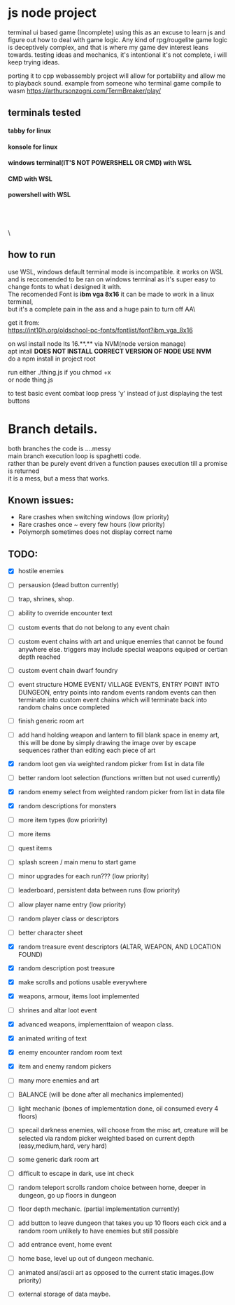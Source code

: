 # js node project
terminal ui based game (Incomplete)
using this as an excuse to learn js and figure out how to deal with game logic.
Any kind of rpg/rougelite game logic is deceptively complex, and that is where my game dev interest leans towards.
testing ideas and mechanics, it's intentional it's not complete, i will keep trying ideas.

porting it to cpp webassembly project will allow for portability and allow me to playback sound.
example from someone who terminal game compile to wasm https://arthursonzogni.com/TermBreaker/play/








## terminals tested

#### tabby for linux
#### konsole for linux
#### windows terminal(IT'S NOT POWERSHELL OR CMD) with WSL 
#### CMD with WSL 
#### powershell with WSL
\
\
\
\
## how to run
use WSL, windows default terminal mode is incompatible.
it works on WSL and is reccomended to be ran on windows terminal as it's super easy to change fonts to what i designed it with. \
The recomended Font is <b>ibm vga 8x16</b> it can be made to work in a linux terminal, \
but it's a complete pain in the ass and a huge pain to turn off AA\

get it from:\
https://int10h.org/oldschool-pc-fonts/fontlist/font?ibm_vga_8x16



on wsl install node lts 16.\*\*.\*\* via NVM(node version manage) \
apt intall <b>DOES NOT INSTALL CORRECT VERSION OF NODE USE NVM</b> \
do a npm install in project root 

run either ./thing.js if you chmod +x \
or node thing.js 

to test basic event combat loop press 'y' instead of just displaying the test buttons 

# Branch details.
both branches the code is ....messy \
main branch execution loop is spaghetti code. \
rather than be purely event driven a function pauses execution till a promise is returned \
it is a mess, but a mess that works. 

## Known issues:
- Rare crashes when switching windows (low priority)
- Rare crashes once ~ every few hours (low priority)
- Polymorph sometimes does not display correct name
## TODO:
- [X] hostile enemies 

- [ ] persausion (dead button currently)
- [ ] trap, shrines, shop.

- [ ] ability to override encounter text
- [ ] custom events that do not belong to any event chain
- [ ] custom event chains with art and unique enemies that cannot be found anywhere else. triggers may include special weapons equiped or certian depth reached
- [ ] custom event chain dwarf foundry
- [ ] event structure HOME EVENT/ VILLAGE EVENTS, ENTRY POINT INTO DUNGEON, entry points into random events random events can then terminate into custom event chains which will terminate back into random chains once completed


- [ ] finish generic room art
- [ ] add hand holding weapon and lantern to fill blank space in enemy art, this will be done by simply drawing the image over by escape sequences rather than editing each piece of art

- [x] random loot gen via weighted random picker from list in data file
- [ ] better random loot selection (functions written but not used currently)
- [x] random enemy select from weighted random picker from list in data file
- [x] random descriptions for monsters


- [ ] more item types (low prioririty)
- [ ] more items
- [ ] quest items


- [ ] splash screen / main menu to start game
- [ ] minor upgrades for each run??? (low priority)
- [ ] leaderboard, persistent data between runs (low priority)
- [ ] allow player name entry (low priority)
- [ ] random player class or descriptors
- [ ] better character sheet


- [x] random treasure event descriptors (ALTAR, WEAPON, AND LOCATION FOUND)
- [x] random description post treasure
- [x] make scrolls and potions usable everywhere


- [x] weapons, armour, items loot implemented
- [ ] shrines and altar loot event
- [x] advanced weapons, implementtaion of weapon class.


- [x] animated writing of text
- [x] enemy encounter random room text 
- [x] item and enemy random pickers
- [ ] many more enemies and art
- [ ] BALANCE (will be done after all mechanics implemented)


- [ ] light mechanic (bones of implementation done, oil consumed every 4 floors)
- [ ] specail darkness enemies, will choose from the misc art, creature will be selected via random picker weighted based on current depth (easy,medium,hard, very hard)
- [ ] some generic dark room art
- [ ] difficult to escape in dark, use int check


- [ ] random teleport scrolls random choice between home, deeper in dungeon, go up floors in dungeon


- [ ] floor depth mechanic. (partial implementation currently)
- [ ] add button to leave dungeon that takes you up 10 floors each cick and a random room unlikely to have enemies but still possible
- [ ] add entrance event, home event
- [ ] home base, level up out of dungeon mechanic.


- [ ] animated ansi/ascii art as opposed to the current static images.(low priority)
- [ ] external storage of data maybe.

